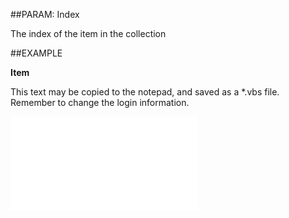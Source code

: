 

##PARAM: Index

The index of the item in the collection





##EXAMPLE

**Item**

This text may be copied to the notepad, and saved as a *.vbs file. Remember to change the login information.

![](../../Examples/vbs/SOStatusMonitorValues.Item.vbs.txt)





